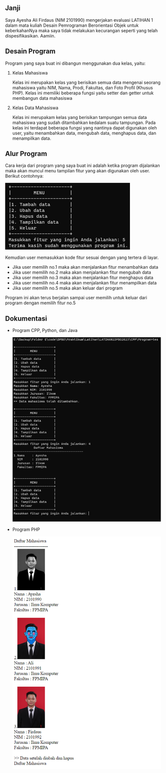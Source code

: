 ## Janji

Saya Ayesha Ali Firdaus (NIM 2101990) mengerjakan evaluasi LATIHAN 1 dalam mata kuliah Desain Pemrograman Berorientasi Objek untuk keberkahanNya maka saya tidak melakukan kecurangan seperti yang telah dispesifikasikan. Aamiin.

## Desain Program

Program yang saya buat ini dibangun menggunakan dua kelas, yaitu:

1. Kelas Mahasiswa

   Kelas ini merupakan kelas yang berisikan semua data mengenai seorang mahasiswa yaitu NIM, Nama, Prodi, Fakultas, dan Foto Profil (Khusus PHP). Kelas ini memiliki beberapa fungsi yaitu setter dan getter untuk membangun data mahasiswa

2. Kelas Data Mahasiswa

   Kelas ini merupakam kelas yang berisikan tampungan semua data mahasiswa yang sudah ditambahkan kedalam suatu tampungan. Pada kelas ini terdapat beberapa fungsi yang nantinya dapat digunakan oleh user, yaitu menambahkan data, mengubah data, menghapus data, dan menampilkan data.

## Alur Program

Cara kerja dari program yang saya buat ini adalah ketika program dijalankan maka akan muncul menu tampilan fitur yang akan digunakan oleh user. Berikut contohnya:

![fitur menu](/CPP/Screenshoot/CPP-5.png)

Kemudian user memasukkan kode fitur sesuai dengan yang tertera di layar.

- Jika user memilih no.1 maka akan menjalankan fitur menambahkan data
- Jika user memilih no.2 maka akan menjalankan fitur mengubah data
- Jika user memilih no.3 maka akan menjalankan fitur menghapus data
- Jika user memilih no.4 maka akan menjalankan fitur menampilkan data
- Jika user memilih no.5 maka akan keluar dari program

Program ini akan terus berjalan sampai user memilih untuk keluar dari program dengan memilih fitur no.5

## Dokumentasi

- Program CPP, Python, dan Java

  ![program cpp](/CPP/Screenshoot/tes.png)

- Program PHP

  ![program php](/PHP/Screenshot/PHP.png)
